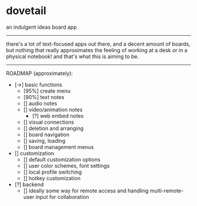 # dovetail
an indulgent ideas board app

---

there's a lot of text-focused apps out there, and a decent amount of boards, but nothing that really approximates the feeling of working at a desk or in a physical notebook! and that's what this is aiming to be.

---

ROADMAP (approximately):
- [->] basic functions
  - [95%] create menu
  - [90%] text notes
  - [] audio notes
  - [] video/animation notes
    - [?] web embed notes
  - [] visual connections
  - [] deletion and arranging
  - [] board navigation
  - [] saving, loading
  - [] board management menus
- [] customization
  - [] default customization options
  - [] user color schemes, font settings
  - [] local profile switching
  - [] hotkey customization
- [?] backend
  - [] ideally some way for remote access and handling multi-remote-user input for collaboration
